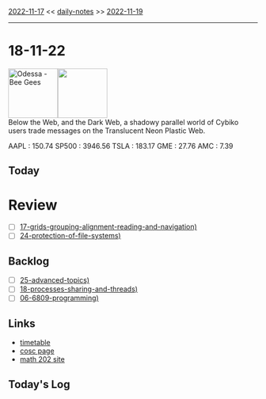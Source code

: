 [2022-11-17](daily_notes/2022-11-17) << [daily-notes](notes/daily-notes.md) >> [2022-11-19](daily_notes/2022-11-19)

---
# 18-11-22
<a href='spotify:album:1s6BI47HpSDadSLxWmsJoj'><img src='https://i.scdn.co/image/ab67616d0000b27379d238428e0da16ccd1dde00' alt='Odessa - Bee Gees' height=100></a><img src='https://imgs.xkcd.com/comics/feature_comparison.png' height=100>
<br>Below the Web, and the Dark Web, a shadowy parallel world of Cybiko users trade messages on the Translucent Neon Plastic Web.

AAPL : 150.74 
SP500 : 3946.56 
TSLA : 183.17
GME : 27.76
AMC : 7.39

## Today



# Review
- [ ] [17-grids-grouping-alignment-reading-and-navigation)](notes/17-grids-grouping-alignment-reading-and-navigation.md)
- [ ] [24-protection-of-file-systems)](notes/24-protection-of-file-systems.md)

## Backlog
- [ ] [25-advanced-topics)](notes/25-advanced-topics.md)
- [ ] [18-processes-sharing-and-threads)](notes/18-processes-sharing-and-threads.md)
- [ ] [06-6809-programming)](notes/06-6809-programming.md)

## Links
- [timetable](https://i.imgur.com/9ghbvAG.png)
- [cosc page](https://cosc203.cspages.otago.ac.nz)
- [math 202 site](https://www.maths.otago.ac.nz/?resOLAF)

## Today's Log
